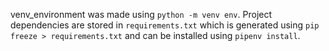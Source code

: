 venv_environment was made using `python -m venv env`. Project dependencies are stored in `requirements.txt` which is generated using `pip freeze > requirements.txt` and can be installed using `pipenv install`.


